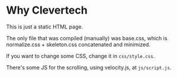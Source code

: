 # Why Clevertech

This is just a static HTML page.

The only file that was compiled (manually) was base.css, which is normalize.css + skeleton.css concatenated and minimized.

If you want to change some CSS, change it in `css/style.css`.

There's some JS for the scrolling, using velocity.js, at `js/script.js`.
